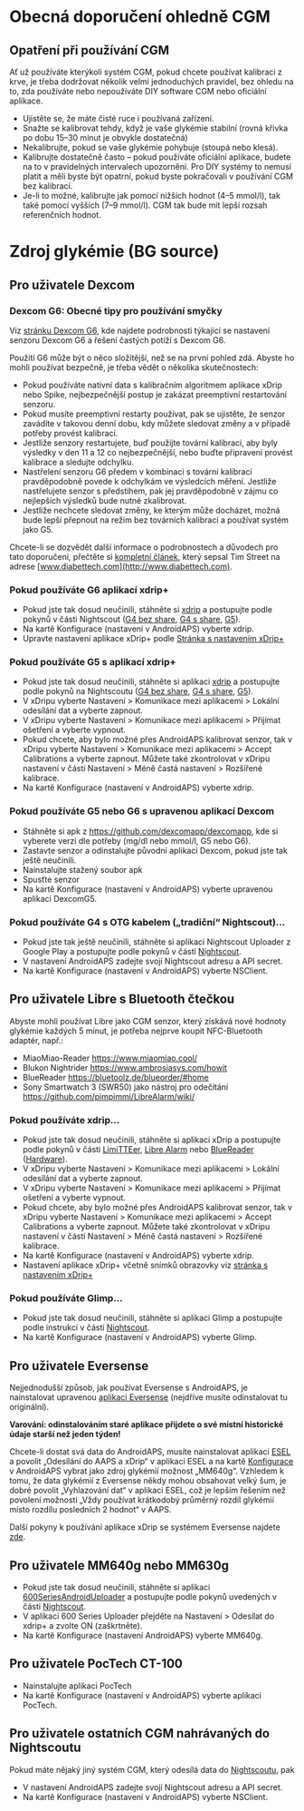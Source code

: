 # Obecná doporučení ohledně CGM

## Opatření při používání CGM

Ať už používáte kterýkoli systém CGM, pokud chcete používat kalibraci z krve, je třeba dodržovat několik velmi jednoduchých pravidel, bez ohledu na to, zda používáte nebo nepoužíváte DIY software CGM nebo oficiální aplikace.

* Ujistěte se, že máte čisté ruce i používaná zařízení.
* Snažte se kalibrovat tehdy, když je vaše glykémie stabilní (rovná křivka po dobu 15–30 minut je obvykle dostatečná)
* Nekalibrujte, pokud se vaše glykémie pohybuje (stoupá nebo klesá). 
* Kalibrujte dostatečně často – pokud používáte oficiální aplikace, budete na to v pravidelných intervalech upozorněni. Pro DIY systémy to nemusí platit a měli byste být opatrní, pokud byste pokračovali v používání CGM bez kalibrací.
* Je-li to možné, kalibrujte jak pomocí nižších hodnot (4–5 mmol/l), tak také pomocí vyšších (7–9 mmol/l). CGM tak bude mít lepší rozsah referenčních hodnot.

# Zdroj glykémie (BG source)

## Pro uživatele Dexcom

### Dexcom G6: Obecné tipy pro používání smyčky

Viz [stránku Dexcom G6](../Configuration/Dexcom.md), kde najdete podrobnosti týkající se nastavení senzoru Dexcom G6 a řešení častých potíží s Dexcom G6.

Použití G6 může být o něco složitější, než se na první pohled zdá. Abyste ho mohli používat bezpečně, je třeba vědět o několika skutečnostech:

* Pokud používáte nativní data s kalibračním algoritmem aplikace xDrip nebo Spike, nejbezpečnější postup je zakázat preemptivní restartování senzoru.
* Pokud musíte preemptivní restarty používat, pak se ujistěte, že senzor zavádíte v takovou denní dobu, kdy můžete sledovat změny a v případě potřeby provést kalibraci. 
* Jestliže senzory restartujete, buď použijte tovární kalibraci, aby byly výsledky v den 11 a 12 co nejbezpečnější, nebo buďte připraveni provést kalibrace a sledujte odchylku.
* Nastřelení senzoru G6 předem v kombinaci s tovární kalibrací pravděpodobně povede k odchylkám ve výsledcích měření. Jestliže nastřelujete senzor s předstihem, pak jej pravděpodobně v zájmu co nejlepších výsledků bude nutné zkalibrovat.
* Jestliže nechcete sledovat změny, ke kterým může docházet, možná bude lepší přepnout na režim bez továrních kalibrací a používat systém jako G5.

Chcete-li se dozvědět další informace o podrobnostech a důvodech pro tato doporučení, přečtěte si [kompletní článek](http://www.diabettech.com/artificial-pancreas/diy-looping-and-cgm/), který sepsal Tim Street na adrese [www.diabettech.com](http://www.diabettech.com).

### Pokud používáte G6 aplikací xdrip+

* Pokud jste tak dosud neučinili, stáhněte si [xdrip](https://github.com/NightscoutFoundation/xDrip) a postupujte podle pokynů v části Nightscout ([G4 bez share](http://www.nightscout.info/wiki/welcome/nightscout-with-xdrip-wireless-bridge), [G4 s share](http://www.nightscout.info/wiki/welcome/nightscout-with-xdrip-and-dexcom-share-wireless), [G5](http://www.nightscout.info/wiki/welcome/nightscout-with-xdrip-and-dexcom-share-wireless/xdrip-with-g5-support)).
* Na kartě Konfigurace (nastavení v AndroidAPS) vyberte xdrip.
* Upravte nastavení aplikace xDrip+ podle [Stránka s nastavením xDrip+](../Configuration/xdrip.md)

### Pokud používáte G5 s aplikací xdrip+

* Pokud jste tak dosud neučinili, stáhněte si aplikaci [xdrip](https://github.com/NightscoutFoundation/xDrip) a postupujte podle pokynů na Nightscoutu ([G4 bez share](http://www.nightscout.info/wiki/welcome/nightscout-with-xdrip-wireless-bridge), [G4 s share](http://www.nightscout.info/wiki/welcome/nightscout-with-xdrip-and-dexcom-share-wireless), [G5](http://www.nightscout.info/wiki/welcome/nightscout-with-xdrip-and-dexcom-share-wireless/xdrip-with-g5-support)).
* V xDripu vyberte Nastavení > Komunikace mezi aplikacemi > Lokální odesílání dat a vyberte zapnout.
* V xDripu vyberte Nastavení > Komunikace mezi aplikacemi > Přijímat ošetření a vyberte vypnout.
* Pokud chcete, aby bylo možné přes AndroidAPS kalibrovat senzor, tak v xDripu vyberte Nastavení > Komunikace mezi aplikacemi > Accept Calibrations a vyberte zapnout. Můžete také zkontrolovat v xDripu nastavení v částí Nastavení > Méně častá nastavení > Rozšířené kalibrace.
* Na kartě Konfigurace (nastavení v AndroidAPS) vyberte xdrip.

### Pokud používáte G5 nebo G6 s upravenou aplikací Dexcom  


* Stáhněte si apk z <https://github.com/dexcomapp/dexcomapp>, kde si vyberete verzi dle potřeby (mg/dl nebo mmol/l, G5 nebo G6).
* Zastavte senzor a odinstalujte původní aplikaci Dexcom, pokud jste tak ještě neučinili.
* Nainstalujte stažený soubor apk
* Spusťte senzor
* Na kartě Konfigurace (nastavení v AndroidAPS) vyberte upravenou aplikaci DexcomG5.

### Pokud používáte G4 s OTG kabelem („tradiční“ Nightscout)…  


* Pokud jste tak ještě neučinili, stáhněte si aplikaci Nightscout Uploader z Google Play a postupujte podle pokynů v části [Nightscout](http://www.nightscout.info/wiki/welcome/basic-requirements).
* V nastavení AndroidAPS zadejte svojí Nightscout adresu a API secret.
* Na kartě Konfigurace (nastavení v AndroidAPS) vyberte NSClient.

## Pro uživatele Libre s Bluetooth čtečkou  


Abyste mohli používat Libre jako CGM senzor, který získává nové hodnoty glykémie každých 5 minut, je potřeba nejprve koupit NFC-Bluetooth adaptér, např.:

* MiaoMiao-Reader <https://www.miaomiao.cool/>
* Blukon Nightrider <https://www.ambrosiasys.com/howit>
* BlueReader <https://bluetoolz.de/blueorder/#home>
* Sony Smartwatch 3 (SWR50) jako nástroj pro odečítání <https://github.com/pimpimmi/LibreAlarm/wiki/>

### Pokud používáte xdrip…  


* Pokud jste tak dosud neučinili, stáhněte si aplikaci xDrip a postupujte podle pokynů v části [LimiTTEer](https://github.com/JoernL/LimiTTer), [Libre Alarm](https://github.com/pimpimmi/LibreAlarm/wiki) nebo [BlueReader](https://unendlichkeit.net/wordpress/?p=680&lang=en) ([Hardware](https://bluetoolz.de/wordpress/)).
* V xDripu vyberte Nastavení > Komunikace mezi aplikacemi > Lokální odesílání dat a vyberte zapnout.
* V xDripu vyberte Nastavení > Komunikace mezi aplikacemi > Přijímat ošetření a vyberte vypnout.
* Pokud chcete, aby bylo možné přes AndroidAPS kalibrovat senzor, tak v xDripu vyberte Nastavení > Komunikace mezi aplikacemi > Accept Calibrations a vyberte zapnout. Můžete také zkontrolovat v xDripu nastavení v částí Nastavení > Méně častá nastavení > Rozšířené kalibrace.
* Na kartě Konfigurace (nastavení v AndroidAPS) vyberte xdrip.
* Nastavení aplikace xDrip+ včetně snímků obrazovky viz [stránka s nastavením xDrip+](../Configuration/xdrip.md)

### Pokud používáte Glimp…  


* Pokud jste tak dosud neučinili, stáhněte si aplikaci Glimp a postupujte podle instrukcí v části [Nightscout](http://www.nightscout.info/wiki/welcome/nightscout-for-libre).
* Na kartě Konfigurace (nastavení v AndroidAPS) vyberte Glimp.

## Pro uživatele Eversense  


Nejjednodušší způsob, jak používat Eversense s AndroidAPS, je nainstalovat upravenou [aplikaci Eversense](https://github.com/BernhardRo/Esel/blob/master/apk/mod_com.senseonics.gen12androidapp-release.apk) (nejdříve musíte odinstalovat tu originální).

**Varování: odinstalováním staré aplikace přijdete o své místní historické údaje starší než jeden týden!**

Chcete-li dostat svá data do AndroidAPS, musíte nainstalovat aplikaci [ESEL](https://github.com/BernhardRo/Esel/blob/master/apk/esel.apk) a povolit „Odesílání do AAPS a xDrip“ v aplikaci ESEL a na kartě [Konfigurace](../Configuration/Config-Builder.md) v AndroidAPS vybrat jako zdroj glykémií možnost „MM640g“. Vzhledem k tomu, že data glykémií z Eversense někdy mohou obsahovat velký šum, je dobré povolit „Vyhlazování dat“ v aplikaci ESEL, což je lepším řešením než povolení možnosti „Vždy používat krátkodobý průměrný rozdíl glykémií místo rozdílu posledních 2 hodnot“ v AAPS.

Další pokyny k používání aplikace xDrip se systémem Eversense najdete [zde](https://github.com/BernhardRo/Esel/tree/master/apk).

## Pro uživatele MM640g nebo MM630g  


* Pokud jste tak dosud neučinili, stáhněte si aplikaci [600SeriesAndroidUploader](http://pazaan.github.io/600SeriesAndroidUploader/) a postupujte podle pokynů uvedených v části [Nightscout](http://www.nightscout.info/wiki/welcome/nightscout-and-medtronic-640g).
* V aplikaci 600 Series Uploader přejděte na Nastavení > Odesílat do xdrip+ a zvolte ON (zaškrtněte).
* Na kartě Konfigurace (nastavení AndroidAPS) vyberte MM640g.

## Pro uživatele PocTech CT-100  


* Nainstalujte aplikaci PocTech
* Na kartě Konfigurace (nastavení v AndroidAPS) vyberte aplikaci PocTech.

## Pro uživatele ostatních CGM nahrávaných do Nightscoutu  


Pokud máte nějaký jiný systém CGM, který odesílá data do [Nightscoutu](http://www.nightscout.info), pak  


* V nastavení AndroidAPS zadejte svojí Nightscout adresu a API secret.
* Na kartě Konfigurace (nastavení v AndroidAPS) vyberte NSClient.